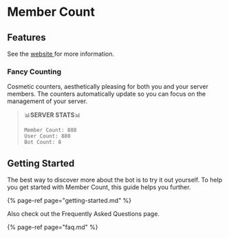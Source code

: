 # Member Count

## Features

See the [website ](www.bit.ly/member-count)for more information.

### Fancy Counting

Cosmetic counters, aesthetically pleasing for both you and your server members. The counters automatically update so you can focus on the management of your server.

> 📊**SERVER STATS**📊
>
>     Member Count: 888  
>     User Count: 880  
>     Bot Count: 8

## Getting Started

The best way to discover more about the bot is to try it out yourself. To help you get started with Member Count, this guide helps you further.

{% page-ref page="getting-started.md" %}

Also check out the Frequently Asked Questions page.

{% page-ref page="faq.md" %}

